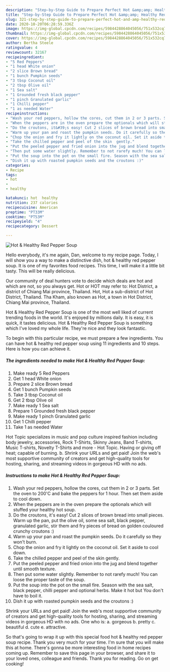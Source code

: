 ```yaml
---
description: "Step-by-Step Guide to Prepare Perfect Hot &amp;amp; Healthy Red Pepper Soup"
title: "Step-by-Step Guide to Prepare Perfect Hot &amp;amp; Healthy Red Pepper Soup"
slug: 321-step-by-step-guide-to-prepare-perfect-hot-and-amp-healthy-red-pepper-soup
date: 2020-10-20T06:28:59.336Z
image: https://img-global.cpcdn.com/recipes/5984428864045056/751x532cq70/hot-healthy-red-pepper-soup-recipe-main-photo.jpg
thumbnail: https://img-global.cpcdn.com/recipes/5984428864045056/751x532cq70/hot-healthy-red-pepper-soup-recipe-main-photo.jpg
cover: https://img-global.cpcdn.com/recipes/5984428864045056/751x532cq70/hot-healthy-red-pepper-soup-recipe-main-photo.jpg
author: Bertha Steele
ratingvalue: 4
reviewcount: 32167
recipeingredient:
- "5 Red Peppers"
- "1 head White onion"
- "2 slice Brown bread"
- "1 bunch Pumpkin seeds"
- "3 tbsp Coconut oil"
- "2 tbsp Olive oil"
- "1 Sea salt"
- "1 Grounded fresh black pepper"
- "1 pinch Granulated garlic"
- "1 Chilli pepper"
- "1 as needed Water"
recipeinstructions:
- "Wash your red peppers, hollow the cores, cut them in 2 or 3 parts. Set the oven to 200&#39;C and bake the peppers for 1 hour. Then set them aside to cool down."
- "When the peppers are in the oven prepare the optionals which will stuffed your healthy hot soup."
- "Do the croutons, it&#39;s easy! Cut 2 slices of brown bread into small pieces. Warm up the pan, put the olive oil, some sea salt, black pepper, granulated garlic, stir them and fry pieces of bread on golden couloured crunchy croutons :)"
- "Warm up your pan and roast the pumpkin seeds. Do it carefully so they won&#39;t burn."
- "Chop the onion and fry it lightly on the coconut oil. Set it aside to cool down."
- "Take the chilled pepper and peel of the skin  gently."
- "Put the peeled pepper and fried onion into the jug and blend together until smooth texture."
- "Then put some water slightly. Remember to not rarefy much! You can loose the proper taste of the soup."
- "Put the soup into the pot on the small fire. Season with the sea salt, black pepper, chilli pepper and optional herbs. Make it hot but You don&#39;t have to boil it."
- "Dish it up with roasted pumpkin seeds and the croutons :)"
categories:
- Recipe
tags:
- hot
- 
- healthy

katakunci: hot  healthy 
nutrition: 237 calories
recipecuisine: American
preptime: "PT33M"
cooktime: "PT53M"
recipeyield: "4"
recipecategory: Dessert

---
```



![Hot &amp; Healthy Red Pepper Soup](https://img-global.cpcdn.com/recipes/5984428864045056/751x532cq70/hot-healthy-red-pepper-soup-recipe-main-photo.jpg)

Hello everybody, it's me again, Dan, welcome to my recipe page. Today, I will show you a way to make a distinctive dish, hot &amp; healthy red pepper soup. It is one of my favorites food recipes. This time, I will make it a little bit tasty. This will be really delicious.

Our community of deal hunters vote to decide which deals are hot and which are not, so you always get. Hot or HOT may refer to: Hot District, a district of Chiang Mai province, Thailand. Hot, Hot a sub-district of Hot District, Thailand. Tha Kham, also known as Hot, a town in Hot District, Chiang Mai province, Thailand.

Hot &amp; Healthy Red Pepper Soup is one of the most well liked of current trending foods in the world. It's enjoyed by millions daily. It is easy, it is quick, it tastes delicious. Hot &amp; Healthy Red Pepper Soup is something which I've loved my whole life. They're nice and they look fantastic.


To begin with this particular recipe, we must prepare a few ingredients. You can have hot &amp; healthy red pepper soup using 11 ingredients and 10 steps. Here is how you can achieve it.

<!--inarticleads1-->

##### The ingredients needed to make Hot &amp; Healthy Red Pepper Soup:

1. Make ready 5 Red Peppers
1. Get 1 head White onion
1. Prepare 2 slice Brown bread
1. Get 1 bunch Pumpkin seeds
1. Take 3 tbsp Coconut oil
1. Get 2 tbsp Olive oil
1. Make ready 1 Sea salt
1. Prepare 1 Grounded fresh black pepper
1. Make ready 1 pinch Granulated garlic
1. Get 1 Chilli pepper
1. Take 1 as needed Water


Hot Topic specializes in music and pop culture inspired fashion including body jewelry, accessories, Rock T-Shirts, Skinny Jeans, Band T-shirts, Music T-shirts, Novelty T-Shirts and more - Hot Topic. Having or giving off heat; capable of burning. b. Shrink your URLs and get paid! Join the web&#39;s most supportive community of creators and get high-quality tools for hosting, sharing, and streaming videos in gorgeous HD with no ads. 

<!--inarticleads2-->

##### Instructions to make Hot &amp; Healthy Red Pepper Soup:

1. Wash your red peppers, hollow the cores, cut them in 2 or 3 parts. Set the oven to 200&#39;C and bake the peppers for 1 hour. Then set them aside to cool down.
1. When the peppers are in the oven prepare the optionals which will stuffed your healthy hot soup.
1. Do the croutons, it&#39;s easy! Cut 2 slices of brown bread into small pieces. Warm up the pan, put the olive oil, some sea salt, black pepper, granulated garlic, stir them and fry pieces of bread on golden couloured crunchy croutons :)
1. Warm up your pan and roast the pumpkin seeds. Do it carefully so they won&#39;t burn.
1. Chop the onion and fry it lightly on the coconut oil. Set it aside to cool down.
1. Take the chilled pepper and peel of the skin  gently.
1. Put the peeled pepper and fried onion into the jug and blend together until smooth texture.
1. Then put some water slightly. Remember to not rarefy much! You can loose the proper taste of the soup.
1. Put the soup into the pot on the small fire. Season with the sea salt, black pepper, chilli pepper and optional herbs. Make it hot but You don&#39;t have to boil it.
1. Dish it up with roasted pumpkin seeds and the croutons :)


Shrink your URLs and get paid! Join the web&#39;s most supportive community of creators and get high-quality tools for hosting, sharing, and streaming videos in gorgeous HD with no ads. One who is: a. gorgeous b. pretty c. beautiful d. cute e. attractive. 

So that's going to wrap it up with this special food hot &amp; healthy red pepper soup recipe. Thank you very much for your time. I'm sure that you will make this at home. There's gonna be more interesting food in home recipes coming up. Remember to save this page in your browser, and share it to your loved ones, colleague and friends. Thank you for reading. Go on get cooking!

